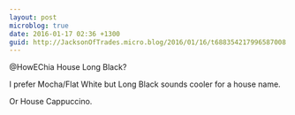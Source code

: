 ```yaml
---
layout: post
microblog: true
date: 2016-01-17 02:36 +1300
guid: http://JacksonOfTrades.micro.blog/2016/01/16/t688354217996587008.html
---
```

@HowEChia House Long Black?

I prefer Mocha/Flat White but Long Black sounds cooler for a house name.

Or House Cappuccino.
